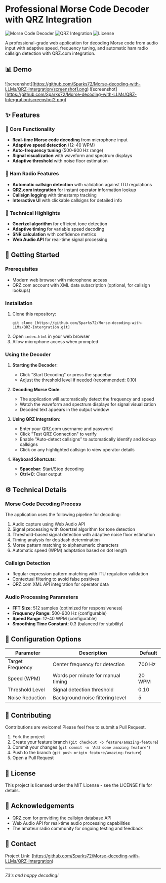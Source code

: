 # Professional Morse Code Decoder with QRZ Integration

![Morse Code Decoder](https://img.shields.io/badge/Morse%20Code-Decoder-blue)
![QRZ Integration](https://img.shields.io/badge/QRZ-Integration-green)
![License](https://img.shields.io/badge/License-MIT-yellow)

A professional-grade web application for decoding Morse code from audio input with adaptive speed, frequency tuning, and automatic ham radio callsign detection with QRZ.com integration.

## 📊 Demo

![screenshot][https://github.com/Sparks72/Morse-decoding-with-LLMs/QRZ-Intergration/screenshot1.png)
![screenshot][https://github.com/Sparks72/Morse-decoding-with-LLMs/QRZ-Intergration/screenshot2.png)
## ✨ Features

### 🎯 Core Functionality
- **Real-time Morse code decoding** from microphone input
- **Adaptive speed detection** (12-40 WPM)
- **Auto-frequency tuning** (500-900 Hz range)
- **Signal visualization** with waveform and spectrum displays
- **Adaptive threshold** with noise floor estimation

### 📡 Ham Radio Features
- **Automatic callsign detection** with validation against ITU regulations
- **QRZ.com integration** for instant operator information lookup
- **Callsign logging** with timestamp tracking
- **Interactive UI** with clickable callsigns for detailed info

### 📝 Technical Highlights
- **Goertzel algorithm** for efficient tone detection
- **Adaptive timing** for variable speed decoding
- **SNR calculation** with confidence metrics
- **Web Audio API** for real-time signal processing

## 🚀 Getting Started

### Prerequisites
- Modern web browser with microphone access
- QRZ.com account with XML data subscription (optional, for callsign lookups)

### Installation
1. Clone this repository:
   ```
   git clone [https://github.com/Sparks72/Morse-decoding-with-LLMs/QRZ-Intergration.git]
   ```
2. Open `index.html` in your web browser
3. Allow microphone access when prompted

### Using the Decoder

1. **Starting the Decoder**:
   - Click "Start Decoding" or press the spacebar
   - Adjust the threshold level if needed (recommended: 0.10)

2. **Decoding Morse Code**:
   - The application will automatically detect the frequency and speed
   - Watch the waveform and spectrum displays for signal visualization
   - Decoded text appears in the output window

3. **Using QRZ Integration**:
   - Enter your QRZ.com username and password
   - Click "Test QRZ Connection" to verify
   - Enable "Auto-detect callsigns" to automatically identify and lookup callsigns
   - Click on any highlighted callsign to view operator details

4. **Keyboard Shortcuts**:
   - **Spacebar**: Start/Stop decoding
   - **Ctrl+C**: Clear output

## ⚙️ Technical Details

### Morse Code Decoding Process
The application uses the following pipeline for decoding:
1. Audio capture using Web Audio API
2. Signal processing with Goertzel algorithm for tone detection
3. Threshold-based signal detection with adaptive noise floor estimation
4. Timing analysis for dot/dash determination
5. Morse pattern matching to alphanumeric characters
6. Automatic speed (WPM) adaptation based on dot length

### Callsign Detection
- Regular expression pattern matching with ITU regulation validation
- Contextual filtering to avoid false positives
- QRZ.com XML API integration for operator data

### Audio Processing Parameters
- **FFT Size**: 512 samples (optimized for responsiveness)
- **Frequency Range**: 500-900 Hz (configurable)
- **Speed Range**: 12-40 WPM (configurable)
- **Smoothing Time Constant**: 0.3 (balanced for stability)

## 🔧 Configuration Options

| Parameter | Description | Default |
|-----------|-------------|---------|
| Target Frequency | Center frequency for detection | 700 Hz |
| Speed (WPM) | Words per minute for manual timing | 20 WPM |
| Threshold Level | Signal detection threshold | 0.10 |
| Noise Reduction | Background noise filtering level | 5 |

## 🤝 Contributing

Contributions are welcome! Please feel free to submit a Pull Request.

1. Fork the project
2. Create your feature branch (`git checkout -b feature/amazing-feature`)
3. Commit your changes (`git commit -m 'Add some amazing feature'`)
4. Push to the branch (`git push origin feature/amazing-feature`)
5. Open a Pull Request

## 📝 License

This project is licensed under the MIT License - see the LICENSE file for details.

## 🙏 Acknowledgements

- [QRZ.com](https://www.qrz.com/) for providing the callsign database API
- Web Audio API for real-time audio processing capabilities
- The amateur radio community for ongoing testing and feedback

## 📧 Contact

Project Link: [https://github.com/Sparks72/Morse-decoding-with-LLMs/QRZ-Intergration)

---

*73's and happy decoding!*
